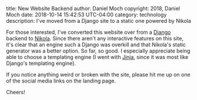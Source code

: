 title: New Website Backend
author: Daniel Moch
copyright: 2018, Daniel Moch
date: 2018-10-14 15:42:53 UTC-04:00
category: technology
description: I've moved from a Django site to a static one powered by Nikola

For those interested, I've converted this website over from a
[Django](https://djangoproject.com) backend to
[Nikola](https://getnikola.com). Since there aren't any interactive
features on this site, it's clear that an engine such a Django was
overkill and that Nikola's static generator was a better option. So
far, so good. I especially appreciate being able to choose a
templating engine (I went with [Jinja](http://jinja.pocoo.org), since
it was most like Django's templating engine).

If you notice anything weird or broken with the site, please hit me up
on one of the social media links on the landing page.

Cheers!
